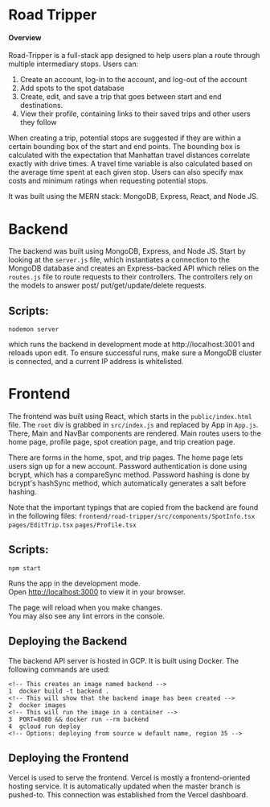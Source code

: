 # Road Tripper

#### Overview

Road-Tripper is a full-stack app designed to help users plan a route through
multiple intermediary stops. Users can:

1. Create an account, log-in to the account, and log-out of the account
2. Add spots to the spot database
3. Create, edit, and save a trip that goes between start and end destinations.
4. View their profile, containing links to their saved trips and other users they
   follow

When creating a trip, potential stops are suggested if they are within a certain
bounding box of the start and end points. The bounding box is calculated with the
expectation that Manhattan travel distances correlate exactly with drive times. A
travel time variable is also calculated based on the average time spent at each
given stop. Users can also specify max costs and minimum ratings when requesting
potential stops.

It was built using the MERN stack: MongoDB, Express, React, and Node JS.

# Backend

The backend was built using MongoDB, Express, and Node JS. Start by looking at
the `server.js` file, which instantiates a connection to the MongoDB database and
creates an Express-backed API which relies on the `routes.js` file to route
requests to their controllers. The controllers rely on the models to answer post/
put/get/update/delete requests.

## Scripts:

`nodemon server`

which runs the backend in development mode at http://localhost:3001 and
reloads upon edit.
To ensure successful runs, make sure a MongoDB cluster is connected, and a
current IP address is whitelisted.

# Frontend

The frontend was built using React, which starts in the `public/index.html` file.
The `root` div is grabbed in `src/index.js` and replaced by App in `App.js`.
There, Main and NavBar components are rendered. Main routes users to the home
page, profile page, spot creation page, and trip creation page.

There are forms in the home, spot, and trip pages.
The home page lets users sign up for a new account. Password authentication is
done using bcrypt, which has a compareSync method. Password hashing is done by
bcrypt's hashSync method, which automatically generates a salt before hashing.

Note that the important typings that are copied from the backend are found in the following files:
`frontend/road-tripper/src/components/SpotInfo.tsx`
`pages/EditTrip.tsx`
`pages/Profile.tsx`

## Scripts:

`npm start`

Runs the app in the development mode.\
Open [http://localhost:3000](http://localhost:3000) to view it in your browser.

The page will reload when you make changes.\
You may also see any lint errors in the console.

## Deploying the Backend

The backend API server is hosted in GCP. It is built using Docker. The following commands are used:

```
<!-- This creates an image named backend -->
1  docker build -t backend .
<!-- This will show that the backend image has been created -->
2  docker images
<!-- This will run the image in a container -->
3  PORT=8080 && docker run --rm backend
4  gcloud run deploy
<!-- Options: deploying from source w default name, region 35 -->
```

## Deploying the Frontend

Vercel is used to serve the frontend. Vercel is mostly a frontend-oriented hosting service. It is automatically updated when the master branch is pushed-to. This connection was established from the Vercel dashboard.

